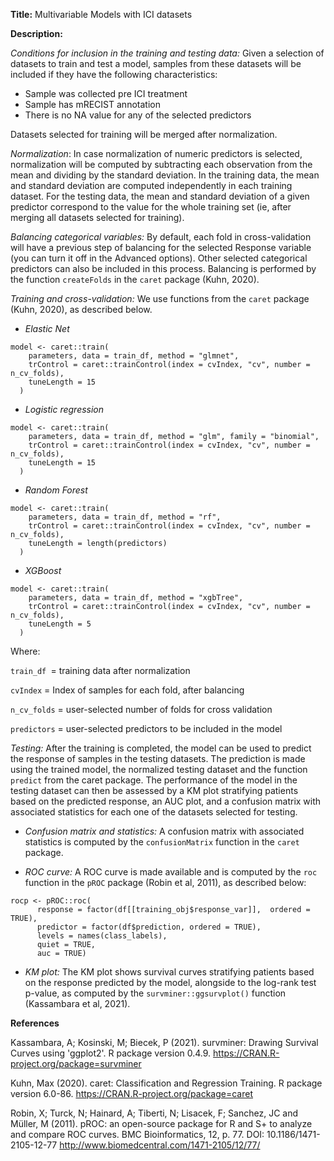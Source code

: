 **Title:** Multivariable Models with ICI datasets

**Description:**

*Conditions for inclusion in the training and testing data:* Given a selection of datasets to train and test a model, samples from these datasets will be included if they have the following characteristics:
- Sample was collected pre ICI treatment
- Sample has  mRECIST annotation
- There is no NA value for any of the selected predictors

Datasets selected for training will be merged after normalization.


*Normalization*: In case normalization of numeric predictors is selected, normalization will be computed by subtracting each observation from the mean and dividing by the standard deviation. In the training data, the mean and standard deviation are computed independently in each training dataset. For the testing data, the mean and standard deviation of a given predictor correspond to the value for the whole training set (ie, after merging all datasets selected for training).


*Balancing categorical variables:* By default, each fold in cross-validation will have a previous step of balancing for the selected Response variable (you can turn it off in the Advanced options). Other selected categorical predictors can also be included in this process. Balancing is performed by the function `createFolds` in the `caret` package (Kuhn, 2020).


*Training and cross-validation:* We use functions from the `caret` package (Kuhn, 2020), as described below.

- *Elastic Net*
```
model <- caret::train(
    parameters, data = train_df, method = "glmnet",
    trControl = caret::trainControl(index = cvIndex, "cv", number = n_cv_folds),
    tuneLength = 15
  )
```

- *Logistic regression*
```
model <- caret::train(
    parameters, data = train_df, method = "glm", family = "binomial",
    trControl = caret::trainControl(index = cvIndex, "cv", number = n_cv_folds),
    tuneLength = 15
  )
```

- *Random Forest*
```
model <- caret::train(
    parameters, data = train_df, method = "rf",
    trControl = caret::trainControl(index = cvIndex, "cv", number = n_cv_folds),
    tuneLength = length(predictors)
  )
```

- *XGBoost*
```
model <- caret::train(
    parameters, data = train_df, method = "xgbTree",
    trControl = caret::trainControl(index = cvIndex, "cv", number = n_cv_folds),
    tuneLength = 5
  )
```

Where:

`train_df `= training data after normalization

`cvIndex` = Index of samples for each fold, after balancing

`n_cv_folds` = user-selected number of folds for cross validation

`predictors` = user-selected predictors to be included in the model


*Testing:* After the training is completed, the model can be used to predict the response of samples in the testing datasets. The prediction is made using the trained model, the normalized testing dataset and the function `predict` from the caret package. The performance of the model in the testing dataset can then be assessed by  a KM plot stratifying patients based on the predicted response, an AUC plot, and a confusion matrix with associated statistics for each one of the datasets selected for testing.

- *Confusion matrix and statistics:* A confusion matrix with associated statistics is computed by the `confusionMatrix` function in the `caret` package.


- *ROC curve:* A ROC curve is made available and is computed by the `roc` function in the `pROC` package (Robin et al, 2011), as described below:

```
rocp <- pROC::roc(
      response = factor(df[[training_obj$response_var]],  ordered = TRUE),
      predictor = factor(df$prediction, ordered = TRUE),
      levels = names(class_labels),
      quiet = TRUE,
      auc = TRUE)
```

- *KM plot:* The KM plot shows survival curves stratifying patients based on the response predicted by the model, alongside to the log-rank test p-value, as computed by the `survminer::ggsurvplot()` function (Kassambara et al, 2021).


**References**

Kassambara, A; Kosinski, M; Biecek, P  (2021). survminer: Drawing Survival Curves using 'ggplot2'. R package version 0.4.9. https://CRAN.R-project.org/package=survminer

Kuhn, Max (2020). caret: Classification and Regression Training. R package version 6.0-86. https://CRAN.R-project.org/package=caret

Robin, X; Turck, N;  Hainard, A; Tiberti, N; Lisacek, F; Sanchez, JC and Müller, M (2011). pROC: an open-source package for R and S+ to analyze and compare ROC curves. BMC Bioinformatics, 12, p. 77.  DOI: 10.1186/1471-2105-12-77 <http://www.biomedcentral.com/1471-2105/12/77/>


